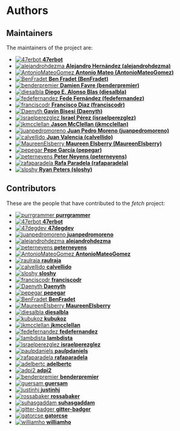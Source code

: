 [comment]: <> (Don't edit this file!)
[comment]: <> (It is automatically updated after every release of https://github.com/47degrees/.github)
[comment]: <> (If you want to suggest a change, please open a PR or issue in that repository)

# Authors

## Maintainers

The maintainers of the project are:

- [![47erbot](https://avatars.githubusercontent.com/u/24799081?v=4&s=20) **47erbot**](https://github.com/47erbot)
- [![alejandrohdezma](https://avatars.githubusercontent.com/u/9027541?v=4&s=20) **Alejandro Hernández (alejandrohdezma)**](https://github.com/alejandrohdezma)
- [![AntonioMateoGomez](https://avatars.githubusercontent.com/u/25897490?v=4&s=20) **Antonio Mateo (AntonioMateoGomez)**](https://github.com/AntonioMateoGomez)
- [![BenFradet](https://avatars.githubusercontent.com/u/1737211?v=4&s=20) **Ben Fradet (BenFradet)**](https://github.com/BenFradet)
- [![benderpremier](https://avatars.githubusercontent.com/u/290994?v=4&s=20) **Damien Favre (benderpremier)**](https://github.com/benderpremier)
- [![diesalbla](https://avatars.githubusercontent.com/u/1764610?v=4&s=20) **Diego E. Alonso Blas (diesalbla)**](https://github.com/diesalbla)
- [![fedefernandez](https://avatars.githubusercontent.com/u/720923?v=4&s=20) **Fede Fernández (fedefernandez)**](https://github.com/fedefernandez)
- [![franciscodr](https://avatars.githubusercontent.com/u/1200151?v=4&s=20) **Francisco Diaz (franciscodr)**](https://github.com/franciscodr)
- [![Daenyth](https://avatars.githubusercontent.com/u/14644?v=4&s=20) **Gavin Bisesi (Daenyth)**](https://github.com/Daenyth)
- [![israelperezglez](https://avatars.githubusercontent.com/u/646886?v=4&s=20) **Israel Pérez (israelperezglez)**](https://github.com/israelperezglez)
- [![jkmcclellan](https://avatars.githubusercontent.com/u/52432856?v=4&s=20) **Jason McClellan (jkmcclellan)**](https://github.com/jkmcclellan)
- [![juanpedromoreno](https://avatars.githubusercontent.com/u/4879373?v=4&s=20) **Juan Pedro Moreno (juanpedromoreno)**](https://github.com/juanpedromoreno)
- [![calvellido](https://avatars.githubusercontent.com/u/7753447?v=4&s=20) **Juan Valencia (calvellido)**](https://github.com/calvellido)
- [![MaureenElsberry](https://avatars.githubusercontent.com/u/17556002?v=4&s=20) **Maureen Elsberry  (MaureenElsberry)**](https://github.com/MaureenElsberry)
- [![pepegar](https://avatars.githubusercontent.com/u/694179?v=4&s=20) **Pepe García (pepegar)**](https://github.com/pepegar)
- [![peterneyens](https://avatars.githubusercontent.com/u/6407606?v=4&s=20) **Peter Neyens (peterneyens)**](https://github.com/peterneyens)
- [![rafaparadela](https://avatars.githubusercontent.com/u/315070?v=4&s=20) **Rafa Paradela (rafaparadela)**](https://github.com/rafaparadela)
- [![sloshy](https://avatars.githubusercontent.com/u/427237?v=4&s=20) **Ryan Peters (sloshy)**](https://github.com/sloshy)

## Contributors

These are the people that have contributed to the _fetch_ project:

- [![purrgrammer](https://avatars.githubusercontent.com/u/42009830?v=4&s=20) **purrgrammer**](https://github.com/purrgrammer)
- [![47erbot](https://avatars.githubusercontent.com/u/24799081?v=4&s=20) **47erbot**](https://github.com/47erbot)
- [![47degdev](https://avatars.githubusercontent.com/u/5580770?v=4&s=20) **47degdev**](https://github.com/47degdev)
- [![juanpedromoreno](https://avatars.githubusercontent.com/u/4879373?v=4&s=20) **juanpedromoreno**](https://github.com/juanpedromoreno)
- [![alejandrohdezma](https://avatars.githubusercontent.com/u/9027541?v=4&s=20) **alejandrohdezma**](https://github.com/alejandrohdezma)
- [![peterneyens](https://avatars.githubusercontent.com/u/6407606?v=4&s=20) **peterneyens**](https://github.com/peterneyens)
- [![AntonioMateoGomez](https://avatars.githubusercontent.com/u/25897490?v=4&s=20) **AntonioMateoGomez**](https://github.com/AntonioMateoGomez)
- [![raulraja](https://avatars.githubusercontent.com/u/456796?v=4&s=20) **raulraja**](https://github.com/raulraja)
- [![calvellido](https://avatars.githubusercontent.com/u/7753447?v=4&s=20) **calvellido**](https://github.com/calvellido)
- [![sloshy](https://avatars.githubusercontent.com/u/427237?v=4&s=20) **sloshy**](https://github.com/sloshy)
- [![franciscodr](https://avatars.githubusercontent.com/u/1200151?v=4&s=20) **franciscodr**](https://github.com/franciscodr)
- [![Daenyth](https://avatars.githubusercontent.com/u/14644?v=4&s=20) **Daenyth**](https://github.com/Daenyth)
- [![pepegar](https://avatars.githubusercontent.com/u/694179?v=4&s=20) **pepegar**](https://github.com/pepegar)
- [![BenFradet](https://avatars.githubusercontent.com/u/1737211?v=4&s=20) **BenFradet**](https://github.com/BenFradet)
- [![MaureenElsberry](https://avatars.githubusercontent.com/u/17556002?v=4&s=20) **MaureenElsberry**](https://github.com/MaureenElsberry)
- [![diesalbla](https://avatars.githubusercontent.com/u/1764610?v=4&s=20) **diesalbla**](https://github.com/diesalbla)
- [![kubukoz](https://avatars.githubusercontent.com/u/894884?v=4&s=20) **kubukoz**](https://github.com/kubukoz)
- [![jkmcclellan](https://avatars.githubusercontent.com/u/52432856?v=4&s=20) **jkmcclellan**](https://github.com/jkmcclellan)
- [![fedefernandez](https://avatars.githubusercontent.com/u/720923?v=4&s=20) **fedefernandez**](https://github.com/fedefernandez)
- [![lambdista](https://avatars.githubusercontent.com/u/4966276?v=4&s=20) **lambdista**](https://github.com/lambdista)
- [![israelperezglez](https://avatars.githubusercontent.com/u/646886?v=4&s=20) **israelperezglez**](https://github.com/israelperezglez)
- [![paulpdaniels](https://avatars.githubusercontent.com/u/2528918?v=4&s=20) **paulpdaniels**](https://github.com/paulpdaniels)
- [![rafaparadela](https://avatars.githubusercontent.com/u/315070?v=4&s=20) **rafaparadela**](https://github.com/rafaparadela)
- [![adelbertc](https://avatars.githubusercontent.com/u/1332980?v=4&s=20) **adelbertc**](https://github.com/adelbertc)
- [![adpi2](https://avatars.githubusercontent.com/u/13123162?v=4&s=20) **adpi2**](https://github.com/adpi2)
- [![benderpremier](https://avatars.githubusercontent.com/u/290994?v=4&s=20) **benderpremier**](https://github.com/benderpremier)
- [![guersam](https://avatars.githubusercontent.com/u/969120?v=4&s=20) **guersam**](https://github.com/guersam)
- [![justinhj](https://avatars.githubusercontent.com/u/753059?v=4&s=20) **justinhj**](https://github.com/justinhj)
- [![rossabaker](https://avatars.githubusercontent.com/u/142698?v=4&s=20) **rossabaker**](https://github.com/rossabaker)
- [![suhasgaddam](https://avatars.githubusercontent.com/u/7282584?v=4&s=20) **suhasgaddam**](https://github.com/suhasgaddam)
- [![gitter-badger](https://avatars.githubusercontent.com/u/8518239?v=4&s=20) **gitter-badger**](https://github.com/gitter-badger)
- [![gatorcse](https://avatars.githubusercontent.com/u/358979?v=4&s=20) **gatorcse**](https://github.com/gatorcse)
- [![williamho](https://avatars.githubusercontent.com/u/1883086?v=4&s=20) **williamho**](https://github.com/williamho)